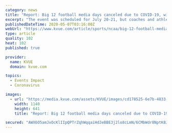 ```yaml
---
category: news
title: "Report: Big 12 football media days canceled due to COVID-19, will go virtual"
excerpt: "The event was scheduled for July 20-21, but coaches and athletic directors opted to cancel the in-person media day and go with a virtual option, reports say."
publishedDateTime: 2020-05-07T03:16:00Z
webUrl: "https://www.kvue.com/article/sports/ncaa/big-12-football-media-days-canceled-due-to-coronavirus/269-5b3a0b5c-d5af-47c5-85bd-003f80968d72"
type: article
quality: 102
heat: 102
published: true

provider:
  name: KVUE
  domain: kvue.com

topics:
  - Events Impact
  - Coronavirus

images:
  - url: "https://media.kvue.com/assets/KVUE/images/cd178525-6e7b-4833-9dd1-02ab2c3b5d27/cd178525-6e7b-4833-9dd1-02ab2c3b5d27_1140x641.jpg"
    width: 1140
    height: 641
    title: "Report: Big 12 football media days canceled due to COVID-19, will go virtual"

secured: "AWX6O5amJxOcKlIIpQPTrZqhWqqaiHdJeBBE3j2lo8cLmN/6CMbWdr8NptK8Jx+Rsb7DhPCj3O9I/7wlW/uxJDWRcTPFa7J0dhFdPeVixOv6958ZhNaah7E6YuyiOqzx1KKCkl6os8S2BsJgpNsoOYWXgIBx2hjQ8FkCjK1oRO2C1j0/4yUmIhutOM+YMLRTdsEA/n45K9gRm7yU+uWyhJO1PMNubujh+f112AO/2yyUreQzHqWYq/fweuNxawupn3KoXE1cakInb0XKkOGfcywrB1b323gKSV4nDlIwsSUkX3KiU/Cw0NI0SuEIXMeI;p8LtL6a8bb3h8S33N+kfPQ=="
---
```


